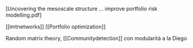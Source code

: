 [Uncovering the mesoscale structure ... improve portfolio risk modelling.pdf]


[[imtnetworks]]
[[Portfolio optimization]]

Random matrix theory, [[Communitydetection]] con modularità a la Diego

